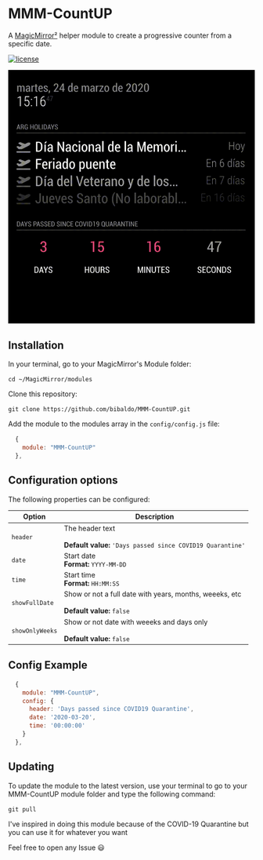 # MMM-CountUP
A [MagicMirror²](https://magicmirror.builders) helper module to create a progressive counter from a specific date.

[![license](https://img.shields.io/github/license/mashape/apistatus.svg)](https://raw.githubusercontent.com/bibaldo/MMM-CountUP/master/LICENSE)

![Example](.github/example.gif)

## Installation

In your terminal, go to your MagicMirror's Module folder:
````
cd ~/MagicMirror/modules
````

Clone this repository:
````
git clone https://github.com/bibaldo/MMM-CountUP.git
````

Add the module to the modules array in the `config/config.js` file:
````javascript
  {
    module: "MMM-CountUP"
  },
````

## Configuration options

The following properties can be configured:


| Option                       | Description
| ---------------------------- | -----------
| `header`                     | The header text <br><br> **Default value:** `'Days passed since COVID19 Quarantine'`
| `date`                       | Start date <br> **Format:** `YYYY-MM-DD`
| `time`                       | Start time <br> **Format:** `HH:MM:SS`
| `showFullDate`               | Show or not a full date with years, months, weeeks, etc <br><br>**Default value:** `false`
| `showOnlyWeeks`              | Show or not date with weeeks and days only <br><br>**Default value:** `false`

## Config Example

````javascript
  {
    module: "MMM-CountUP",
    config: {
      header: 'Days passed since COVID19 Quarantine',
      date: '2020-03-20',
      time: '00:00:00'
    }
  },
````
## Updating

To update the module to the latest version, use your terminal to go to your MMM-CountUP module folder and type the following command:

````
git pull
```` 

I've inspired in doing this module because of the COVID-19 Quarantine but you can use it for whatever you want

Feel free to open any Issue :smiley:
